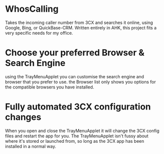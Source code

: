 # WhosCalling
Takes the incoming caller number from 3CX and searches it online, using Google, Bing, or QuickBase-CRM.
Written entirely in AHK, this project fits a very specific needs for my office.

# Choose your preferred Browser & Search Engine
using the TrayMenuApplet you can customise the search engine and browser that you prefer to use. the Browser list only shows you options for the compatible browsers you have installed.

# Fully automated 3CX configuration changes
When you open and close the TrayMenuApplet it will change the 3CX config files and restart the app for you. 
The TrayMenuApplet isn't fussy about where it's stored or launched from, so long as the 3CX app has been installed in a normal way.
